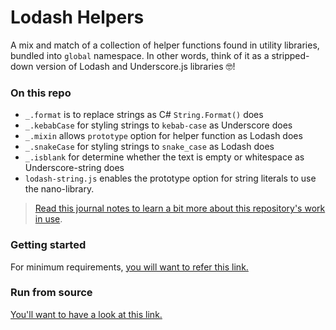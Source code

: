 # Lodash Helpers

A mix and match of a collection of helper functions found in utility libraries, bundled into `global` namespace. In other words, think of it as a stripped-down version of Lodash and Underscore.js libraries :nerd_face:!

### On this repo

- `_.format` is to replace strings as C# `String.Format()` does
- `_.kebabCase` for styling strings to `kebab-case` as Underscore does
- `_.mixin` allows `prototype` option for helper function as Lodash does
- `_.snakeCase` for styling strings to `snake_case` as Lodash does
- `_.isblank` for determine whether the text is empty or whitespace as Underscore-string does
- `lodash-string.js` enables the prototype option for string literals to use the nano-library.

> [Read this journal notes to learn a bit more about this repository's work in use][journal-note-utility-belt].

[journal-note-utility-belt]: https://kosalanuwan.github.io/journal/javascript/lodash-utility-belt-library/

### Getting started

For minimum requirements, [you will want to refer this link.][getting-started]

[getting-started]: https://github.com/kosalanuwan/vanilla-js-snippets/#getting-started

### Run from source

[You'll want to have a look at this link.][run-from-source]

[run-from-source]: https://github.com/kosalanuwan/vanilla-js-snippets/#run-from-source